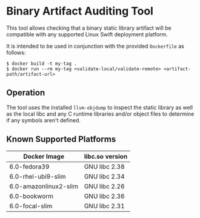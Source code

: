 # Binary Artifact Auditing Tool

This tool allows checking that a binary static library artifact will be compatible with any supported Linux Swift deployment platform.

It is intended to be used in conjunction with the provided `Dockerfile` as follows:
```
$ docker build -t my-tag .
$ docker run --rm my-tag <validate-local/validate-remote> <artifact-path/artifact-url>
```

## Operation

The tool uses the installed `llvm-objdump` to inspect the static library as well as the local libc and any C runtime libraries and/or object files to
determine if any symbols aren't defined.

## Known Supported Platforms

| Docker Image          | libc.so version |
| --------------------- | --------------- |
| 6.0-fedora39          | GNU libc 2.38   |
| 6.0-rhel-ubi9-slim    | GNU libc 2.34   |
| 6.0-amazonlinux2-slim | GNU libc 2.26   |
| 6.0-bookworm          | GNU libc 2.36   |
| 6.0-focal-slim        | GNU libc 2.31   |
